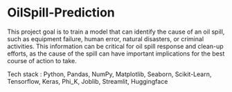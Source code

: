 # OilSpill-Prediction

This project goal is to train a model that can identify the cause of an oil spill, such as equipment failure, human error,
natural disasters, or criminal activities. This information can be critical for oil spill response and clean-up efforts, as
the cause of the spill can have important implications for the best course of action to take.

Tech stack : Python, Pandas, NumPy, Matplotlib, Seaborn, Scikit-Learn, Tensorflow, Keras, Phi_K, Joblib,
Streamlit, Huggingface

